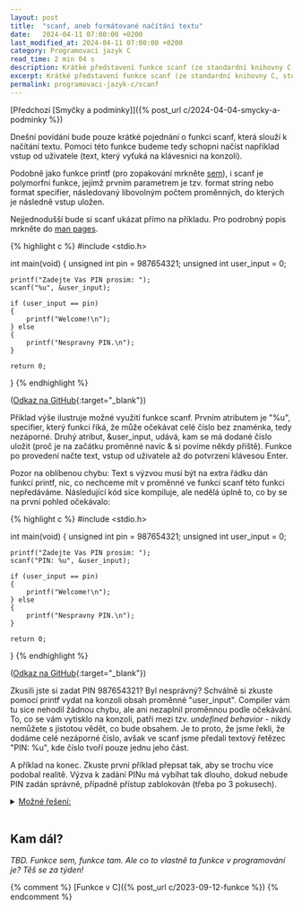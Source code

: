 ```yaml
---
layout: post
title:  "scanf, aneb formátované načítání textu"
date:   2024-04-11 07:00:00 +0200
last_modified_at: 2024-04-11 07:00:00 +0200
category: Programovací jazyk C
read_time: 2 min 04 s
description: Krátké představení funkce scanf (ze standardní knihovny C, stdio.h). Funkce scanf slouží k načítání formátovaného textu ze standardního vstupu programu, stdin.
excerpt: Krátké představení funkce scanf (ze standardní knihovny C, stdio.h). Funkce scanf slouží k načítání formátovaného textu ze standardního vstupu programu, stdin.
permalink: programovaci-jazyk-c/scanf
---
```


[Předchozí [Smyčky a podmínky]]({% post_url c/2024-04-04-smycky-a-podminky %})

Dnešní povídání bude pouze krátké pojednání o funkci scanf, která slouží k načítání textu. Pomocí této funkce budeme tedy schopni načíst například vstup od uživatele (text, který vyťuká na klávesnici na konzoli).

Podobně jako funkce printf (pro zopakování mrkněte [sem](https://kaelwi.github.io/programovaci-jazyk-c/prvni-program-datove-typy-a-printf#funkce-printf)), i scanf je polymorfní funkce, jejímž prvním parametrem je tzv. format string nebo format specifier, následovaný libovolným počtem proměnných, do kterých je následně vstup uložen.

Nejjednodušší bude si scanf ukázat přímo na příkladu. Pro podrobný popis mrkněte do [man pages](https://man7.org/linux/man-pages/man3/scanf.3.html).

{% highlight c %}
#include <stdio.h>

int main(void)
{
    unsigned int pin = 987654321;
    unsigned int user_input = 0;

    printf("Zadejte Vas PIN prosim: ");
    scanf("%u", &user_input);

    if (user_input == pin) 
    {
        printf("Welcome!\n");
    } else 
    {
        printf("Nespravny PIN.\n");
    }

    return 0;
} {% endhighlight %}

([Odkaz na GitHub](https://github.com/kaelwi/kaelwi-c/blob/master/2024-04-11-scanf/scanf.c){:target="_blank"})

Příklad výše ilustruje možné využití funkce scanf. Prvním atributem je "%u", specifier, který funkci říká, že může očekávat celé číslo bez znaménka, tedy nezáporné. Druhý atribut, &user_input, udává, kam se má dodané číslo uložit (proč je na začátku proměnné navíc & si povíme někdy příště). Funkce po provedení načte text, vstup od uživatele až do potvrzení klávesou Enter.

Pozor na oblíbenou chybu: Text s výzvou musí být na extra řádku dán funkcí printf, nic, co nechceme mít v proměnné ve funkci scanf této funkci nepředáváme. Následující kód sice kompiluje, ale nedělá úplně to, co by se na první pohled očekávalo:

{% highlight c %}
#include <stdio.h>

int main(void)
{
    unsigned int pin = 987654321;
    unsigned int user_input = 0;

    printf("Zadejte Vas PIN prosim: ");
    scanf("PIN: %u", &user_input);

    if (user_input == pin) 
    {
        printf("Welcome!\n");
    } else 
    {
        printf("Nespravny PIN.\n");
    }

    return 0;
} {% endhighlight %}

([Odkaz na GitHub](https://github.com/kaelwi/kaelwi-c/blob/master/2024-04-11-scanf/scanf-wrong.c){:target="_blank"})

Zkusili jste si zadat PIN 987654321? Byl nesprávný? Schválně si zkuste pomocí printf vydat na konzoli obsah proměnné "user_input". Compiler vám tu sice nehodil žádnou chybu, ale ani nezaplnil proměnnou podle očekávání. To, co se vám vytisklo na konzoli, patří mezi tzv. *undefined behavior* - nikdy nemůžete s jistotou vědět, co bude obsahem. Je to proto, že jsme řekli, že dodáme celé nezáporné číslo, avšak ve scanf jsme předali textový řetězec "PIN: %u", kde číslo tvoří pouze jednu jeho část.

A příklad na konec. Zkuste první příklad přepsat tak, aby se trochu více podobal realitě. Výzva k zadání PINu má vybíhat tak dlouho, dokud nebude PIN zadán správně, případně přístup zablokován (třeba po 3 pokusech).

  <details>
    <summary><u>Možné řešení:</u></summary>
    <br />
{% highlight c %}
#include <stdio.h>

int main(void)
{
    unsigned int pin = 9999;
    unsigned int user_input = 0;

    int try = 0;

    do
    {
        printf("Zadejte Vas PIN prosim: ");
        scanf("%u", &user_input);

        if (user_input != pin) 
        {
            printf("Nespravny PIN.\n");
        } 
        try++;
    } while (pin != user_input && try < 3);

    if (try < 3) 
    {
        printf("Vitejte!\n");
    }
    else 
    {
        printf("Pristup zablokovan.\n");
    }
    
    return 0;
} {% endhighlight %}

<a href="https://github.com/kaelwi/kaelwi-c/blob/master/2024-04-11-scanf/scanf-example.c" target="_blank">(Odkaz na GitHub)</a>
<br /><br />
  </details>
<br />

## Kam dál?

*TBD. Funkce sem, funkce tam. Ale co to vlastně ta funkce v programování je? Těš se za týden!*

{% comment %} [Funkce v C]({% post_url c/2023-09-12-funkce %}) {% endcomment %}
